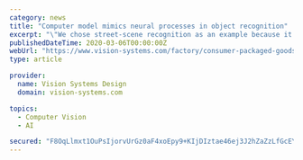 ```yaml
---
category: news
title: "Computer model mimics neural processes in object recognition"
excerpt: "\"We chose street-scene recognition as an example because it has a restricted set of object categories, and it has practical social applications,\" said Serre. The IEEE paper describes how the team \"showed\" the model randomly selected images so that it could ..."
publishedDateTime: 2020-03-06T00:00:00Z
webUrl: "https://www.vision-systems.com/factory/consumer-packaged-goods/article/16749835/computer-model-mimics-neural-processes-in-object-recognition"
type: article

provider:
  name: Vision Systems Design
  domain: vision-systems.com

topics:
  - Computer Vision
  - AI

secured: "F8OqLlmxt1OuPsIjorvUrGz0aF4xoEpy9+KIjDIztae46ej3J2hZaZzLfGcEYcsPP/k9ZB+5kOoiFBbFSVcNdOKcSHjk10putwrhNQoNzy8SFriVvH7bUlUkkp7NBRre2FDcy5JTEBBkGf1ht6n/grbB3QKqveOfcEfdk8HjNCFJGq1yqNdjzFZfN/SmLiEaheNUARpCVNM19Q7m9I0AWZ2TQu0TDnz+9dLNcXcb4wAbWf6Vz8aRzv2sZbka2+PV2/Sk17Itm5hRH2VZgMmLH9+kyEj0DD3qN/O81shKB5tVqoOsvkN9DYHQ3FGBr3LW;9+mrKMuEPzeSACoYHRWJUQ=="
---
```


